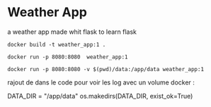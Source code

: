 # Weather App

a weather app made whit flask to learn flask
```
docker build -t weather_app:1 .       
```
```
docker run -p 8080:8080  weather_app:1
```



```
docker run -p 8080:8080 -v $(pwd)/data:/app/data weather_app:1
``` 

rajout de dans le code pour voir les log avec un volume docker :

DATA_DIR = "/app/data"
os.makedirs(DATA_DIR, exist_ok=True) 